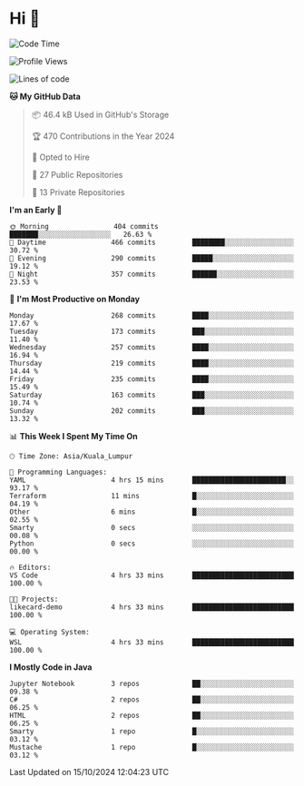 <h1>Hi 👋</h1>

<!--START_SECTION:waka-->
![Code Time](http://img.shields.io/badge/Code%20Time-748%20hrs%2050%20mins-blue)

![Profile Views](http://img.shields.io/badge/Profile%20Views-0-blue)

![Lines of code](https://img.shields.io/badge/From%20Hello%20World%20I%27ve%20Written-1.2%20million%20lines%20of%20code-blue)

**🐱 My GitHub Data** 

> 📦 46.4 kB Used in GitHub's Storage 
 > 
> 🏆 470 Contributions in the Year 2024
 > 
> 💼 Opted to Hire
 > 
> 📜 27 Public Repositories 
 > 
> 🔑 13 Private Repositories 
 > 
**I'm an Early 🐤** 

```text
🌞 Morning                404 commits         ███████░░░░░░░░░░░░░░░░░░   26.63 % 
🌆 Daytime                466 commits         ████████░░░░░░░░░░░░░░░░░   30.72 % 
🌃 Evening                290 commits         █████░░░░░░░░░░░░░░░░░░░░   19.12 % 
🌙 Night                  357 commits         ██████░░░░░░░░░░░░░░░░░░░   23.53 % 
```
📅 **I'm Most Productive on Monday** 

```text
Monday                   268 commits         ████░░░░░░░░░░░░░░░░░░░░░   17.67 % 
Tuesday                  173 commits         ███░░░░░░░░░░░░░░░░░░░░░░   11.40 % 
Wednesday                257 commits         ████░░░░░░░░░░░░░░░░░░░░░   16.94 % 
Thursday                 219 commits         ████░░░░░░░░░░░░░░░░░░░░░   14.44 % 
Friday                   235 commits         ████░░░░░░░░░░░░░░░░░░░░░   15.49 % 
Saturday                 163 commits         ███░░░░░░░░░░░░░░░░░░░░░░   10.74 % 
Sunday                   202 commits         ███░░░░░░░░░░░░░░░░░░░░░░   13.32 % 
```


📊 **This Week I Spent My Time On** 

```text
🕑︎ Time Zone: Asia/Kuala_Lumpur

💬 Programming Languages: 
YAML                     4 hrs 15 mins       ███████████████████████░░   93.17 % 
Terraform                11 mins             █░░░░░░░░░░░░░░░░░░░░░░░░   04.19 % 
Other                    6 mins              █░░░░░░░░░░░░░░░░░░░░░░░░   02.55 % 
Smarty                   0 secs              ░░░░░░░░░░░░░░░░░░░░░░░░░   00.08 % 
Python                   0 secs              ░░░░░░░░░░░░░░░░░░░░░░░░░   00.00 % 

🔥 Editors: 
VS Code                  4 hrs 33 mins       █████████████████████████   100.00 % 

🐱‍💻 Projects: 
likecard-demo            4 hrs 33 mins       █████████████████████████   100.00 % 

💻 Operating System: 
WSL                      4 hrs 33 mins       █████████████████████████   100.00 % 
```

**I Mostly Code in Java** 

```text
Jupyter Notebook         3 repos             ██░░░░░░░░░░░░░░░░░░░░░░░   09.38 % 
C#                       2 repos             ██░░░░░░░░░░░░░░░░░░░░░░░   06.25 % 
HTML                     2 repos             ██░░░░░░░░░░░░░░░░░░░░░░░   06.25 % 
Smarty                   1 repo              █░░░░░░░░░░░░░░░░░░░░░░░░   03.12 % 
Mustache                 1 repo              █░░░░░░░░░░░░░░░░░░░░░░░░   03.12 % 
```




 Last Updated on 15/10/2024 12:04:23 UTC
<!--END_SECTION:waka-->
